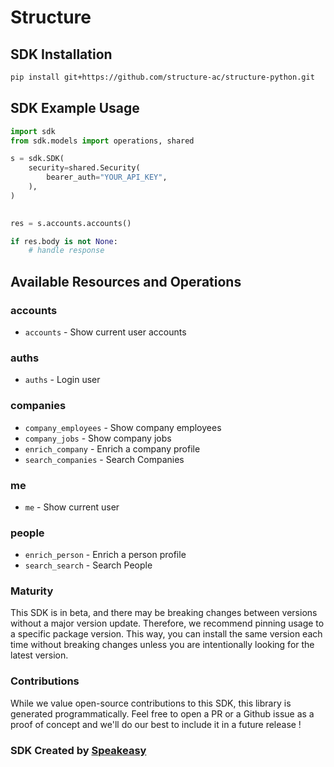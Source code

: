 # Structure

<!-- Start SDK Installation -->
## SDK Installation

```bash
pip install git+https://github.com/structure-ac/structure-python.git
```
<!-- End SDK Installation -->

## SDK Example Usage
<!-- Start SDK Example Usage -->
```python
import sdk
from sdk.models import operations, shared

s = sdk.SDK(
    security=shared.Security(
        bearer_auth="YOUR_API_KEY",
    ),
)

    
res = s.accounts.accounts()

if res.body is not None:
    # handle response
```
<!-- End SDK Example Usage -->

<!-- Start SDK Available Operations -->
## Available Resources and Operations


### accounts

* `accounts` - Show current user accounts

### auths

* `auths` - Login user

### companies

* `company_employees` - Show company employees
* `company_jobs` - Show company jobs
* `enrich_company` - Enrich a company profile
* `search_companies` - Search Companies

### me

* `me` - Show current user

### people

* `enrich_person` - Enrich a person profile
* `search_search` - Search People
<!-- End SDK Available Operations -->

### Maturity

This SDK is in beta, and there may be breaking changes between versions without a major version update. Therefore, we recommend pinning usage
to a specific package version. This way, you can install the same version each time without breaking changes unless you are intentionally
looking for the latest version.

### Contributions

While we value open-source contributions to this SDK, this library is generated programmatically.
Feel free to open a PR or a Github issue as a proof of concept and we'll do our best to include it in a future release !

### SDK Created by [Speakeasy](https://docs.speakeasyapi.dev/docs/using-speakeasy/client-sdks)
